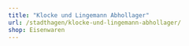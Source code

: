 ```yaml
---
title: "Klocke und Lingemann Abhollager"
url: /stadthagen/klocke-und-lingemann-abhollager/
shop: Eisenwaren
---
```

